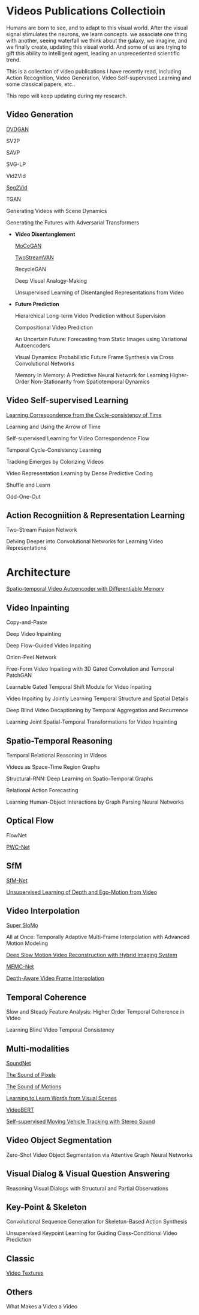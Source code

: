 # Videos Publications Collectioin

Humans are born to see, and to adapt to this visual world. After the visual signal stimulates the neurons, we learn concepts. we associate one thing with another, seeing waterfall we think about the galaxy, we imagine, and we finally create, updating this visual world. And some of us are trying to gift this ability to intelligent agent, leading an unprecedented scientific trend.

This is a collection of video publications I have recently read, including Action Recognition, Video Generation, Video Self-supervised Learning and some classical papers, etc..

This repo will keep updating during my research.




## Video Generation

[DVDGAN](VideoGeneration/DVDGAN.md)

SV2P

SAVP

SVG-LP

Vid2Vid

[Seg2Vid](https://github.com/antony0621/Publications-of-Video/blob/master/VideoGeneration/Seg2Vid.md)

TGAN

Generating Videos with Scene Dynamics

Generating the Futures with Adversarial Transformers

* **Video Disentanglement**

  [MoCoGAN](https://github.com/antony0621/Publications-of-Video/blob/master/VideoGeneration/MoCoGAN.md)

  [TwoStreamVAN](https://github.com/antony0621/Publications-of-Video/blob/master/VideoGeneration/TwoStreamVAN.md)

  RecycleGAN

  Deep Visual Analogy-Making

  Unsupervised Learning of Disentangled Representations from Video

* **Future Prediction**

  Hierarchical Long-term Video Prediction without Supervision

  Compositional Video Prediction

  An Uncertain Future: Forecasting from Static Images using Variational Autoencoders

  Visual Dynamics: Probabilistic Future Frame Synthesis via Cross Convolutional Networks

  Memory In Memory: A Predictive Neural Network for Learning Higher-Order Non-Stationarity from Spatiotemporal Dynamics



## Video Self-supervised Learning

[Learning Correspondence from the Cycle-consistency of Time](https://github.com/antony0621/Videos-Publications-Collection/blob/master/VideoSSL/Learning_Correspondence_from_the_Cycle-consistency_of_Time.md)

Learning and Using the Arrow of Time

Self-supervised Learning for Video Correspondence Flow

Temporal Cycle-Consistency Learning

Tracking Emerges by Colorizing Videos

Video Representation Learning by Dense Predictive Coding

Shuffle and Learn

Odd-One-Out



## Action Recogniition & Representation Learning

Two-Stream Fusion Network

Delving Deeper into Convolutional Networks for Learning Video Representations



# Architecture

[Spatio-temporal Video Autoencoder with Differentiable Memory](https://github.com/antony0621/Videos-Publications-Collection/blob/master/Architecture/Spatio-temporalVideoAutoencoderwithDifferentiableMemory.md)





## Video Inpainting

Copy-and-Paste

Deep Video Inpainting

Deep Flow-Guided Video Inpaiting

Onion-Peel Network

Free-Form Video Inpaiting with 3D Gated Convolution and Temporal PatchGAN

Learnable Gated Temporal Shift Module for Video Inpaiting

Video Inpaiting by Jointly Learning Temporal Structure and Spatial Details

Deep Blind Video Decaptioning by Temporal Aggregation and Recurrence

Learning Joint Spatial-Temporal Transformations for Video Inpainting



## Spatio-Temporal Reasoning

Temporal Relational Reasoning in Videos

Videos as Space-Time Region Graphs

Structural-RNN: Deep Learning on Spatio-Temporal Graphs

Relational Action Forecasting

Learning Human-Object Interactions by Graph Parsing Neural Networks



## Optical Flow

FlowNet

[PWC-Net](https://github.com/antony0621/Videos-Publications-Collection/blob/master/OpticalFlow/PWC-Net.md)



## SfM

[SfM-Net](https://github.com/antony0621/Videos-Publications-Collection/blob/master/SfM/SfM-Net.md)

[Unsupervised Learning of Depth and Ego-Motion from Video](https://github.com/antony0621/Videos-Publications-Collection/blob/master/SfM/SfMLearner.md)



## Video Interpolation

[Super SloMo](https://github.com/antony0621/Videos-Publications-Collection/blob/master/VideoInterpolation/SuperSloMo.md)

All at Once: Temporally Adaptive Multi-Frame Interpolation with Advanced Motion Modeling

[Deep Slow Motion Video Reconstruction with Hybrid Imaging System](https://github.com/antony0621/Videos-Publications-Collection/blob/master/VideoInterpolation/DeepSloMo.md)

[MEMC-Net](https://github.com/antony0621/Videos-Publications-Collection/blob/master/VideoInterpolation/MEMC-Net.md)

[Depth-Aware Video Frame Interpolation](https://github.com/antony0621/Videos-Publications-Collection/blob/master/VideoInterpolation/Depth-AwareVideoFrameInterpolation.md)



## Temporal Coherence

Slow and Steady Feature Analysis: Higher Order Temporal Coherence in Video

Learning Blind Video Temporal Consistency



## Multi-modalities

[SoundNet](https://github.com/antony0621/Videos-Publications-Collection/blob/master/Multi-modalities/SoundNet.md)

[The Sound of Pixels](https://github.com/antony0621/Videos-Publications-Collection/blob/master/Multi-modalities/The_Sound_of_Pixels.md)

[The Sound of Motions](https://github.com/antony0621/Videos-Publications-Collection/blob/master/Multi-modalities/The_Sound_of_Motions.md)

[Learning to Learn Words from Visual Scenes](https://github.com/antony0621/Videos-Publications-Collection/blob/master/Multi-modalities/Learning_to_Learn_words_from_Visual_Scenes.md)

[VideoBERT](https://github.com/antony0621/Videos-Publications-Collection/blob/master/Multi-modalities/VideoBERT.md)

[Self-supervised Moving Vehicle Tracking with Stereo Sound](https://github.com/antony0621/Videos-Publications-Collection/blob/master/Multi-modalities/Self-supervised_Moving_Vehicle_Tracking_with_Stereo_Sound.md)



## Video Object Segmentation

Zero-Shot Video Object Segmentation via Attentive Graph Neural Networks



## Visual Dialog & Visual Question Answering

Reasoning Visual Dialogs with Structural and Partial Observations



## Key-Point & Skeleton

Convolutional Sequence Generation for Skeleton-Based Action Synthesis

Unsupervised Keypoint Learning for Guiding Class-Conditional Video Prediction



## Classic

[Video Textures](Classic/VideoTextures.md)



## Others

What Makes a Video a Video







